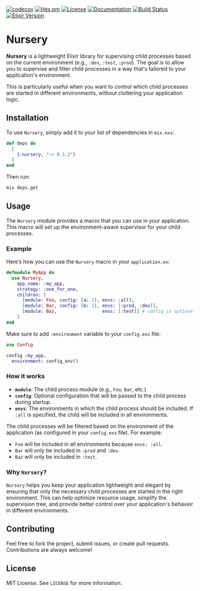 [![codecov](https://codecov.io/gh/mpol1t/nursery/graph/badge.svg?token=bhkG0EYkWC)](https://codecov.io/gh/mpol1t/nursery)
[![Hex.pm](https://img.shields.io/hexpm/v/nursery.svg)](https://hex.pm/packages/nursery)
[![License](https://img.shields.io/github/license/mpol1t/nursery.svg)](https://github.com/mpol1t/nursery/blob/main/LICENSE)
[![Documentation](https://img.shields.io/badge/docs-hexdocs-blue.svg)](https://hexdocs.pm/nursery)
[![Build Status](https://github.com/mpol1t/nursery/actions/workflows/elixir.yml/badge.svg)](https://github.com/mpol1t/nursery/actions)
[![Elixir Version](https://img.shields.io/badge/elixir-~%3E%201.16-purple.svg)](https://elixir-lang.org/)


# Nursery

**Nursery** is a lightweight Elixir library for supervising child processes based on the current environment (e.g., `:dev`, `:test`, `:prod`). The goal is to allow you to supervise and filter child processes in a way that's tailored to your application's environment.

This is particularly useful when you want to control which child processes are started in different environments, without cluttering your application logic.

## Installation

To use `Nursery`, simply add it to your list of dependencies in `mix.exs`:

```elixir
def deps do
  [
    {:nursery, "~> 0.1.2"}
  ]
end
```

Then run:

```sh
mix deps.get
```

## Usage

The `Nursery` module provides a macro that you can use in your application. This macro will set up the environment-aware supervisor for your child processes. 

### Example

Here’s how you can use the `Nursery` macro in your `application.ex`:

```elixir
defmodule MyApp do
  use Nursery, 
    app_name: :my_app,
    strategy: :one_for_one,
    children: [
      [module: Foo, config: [a: 1], envs: :all],
      [module: Bar, config: [b: 2], envs: [:prod, :dev]],
      [module: Baz,                 envs: [:test]] # config is optional
    ]
end
```

Make sure to add `:environment` variable to your `config.exs` file:

```elixir
use Config

config :my_app,
  environment: config_env()
```

### How it works

- **`module`**: The child process module (e.g., `Foo`, `Bar`, etc.)
- **`config`**: Optional configuration that will be passed to the child process during startup.
- **`envs`**: The environments in which the child process should be included. If `:all` is specified, the child will be included in all environments.

The child processes will be filtered based on the environment of the application (as configured in your `config.exs` file). For example:
- `Foo` will be included in all environments because `envs: :all`.
- `Bar` will only be included in `:prod` and `:dev`.
- `Baz` will only be included in `:test`.

### Why `Nursery`?

`Nursery` helps you keep your application lightweight and elegant by ensuring that only the necessary child processes are started in the right environment. This can help optimize resource usage, simplify the supervision tree, and provide better control over your application's behavior in different environments.

## Contributing

Feel free to fork the project, submit issues, or create pull requests. Contributions are always welcome!

## License

MIT License. See `LICENSE` for more information.
